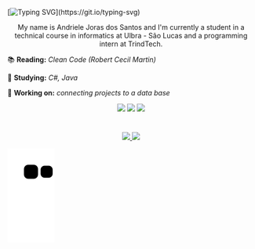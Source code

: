 [![Typing SVG](https://readme-typing-svg.demolab.com?font=Fira+Code&size=22&duration=3000&pause=250&color=A71515&center=true&vCenter=true&width=435&lines=Hi!+I'm+RedONe06;Welcome+to+my+profile!)](https://git.io/typing-svg)

<p align="center">My name is Andriele Joras dos Santos and I'm currently a student in a technical course in informatics at Ulbra - São Lucas and a programming intern at TrindTech.</p>
  
📚 **Reading:** *Clean Code (Robert Cecil Martin)*

🔎 **Studying:** *C#, Java*

🔨 **Working on:** *connecting projects to a data base*

<!-- Site pra os badges: https://shields.io/category/social-->
<div align="center">
<a href="https://www.instagram.com/ajota_06/"><img src="https://img.shields.io/badge/-Instagram-%23E4405F?style=for-the-badge&logo=instagram&logoColor=white"></a>
<a href="https://www.linkedin.com/in/andriele-joras/"><img src="https://img.shields.io/badge/-Linkedin-blue?style=for-the-badge&logo=linkedin&logoColor=white"></a>
<a href="mailto:andrielejorasdossantos@gmail.com"><img src="https://img.shields.io/badge/-Gmail-red?style=for-the-badge&logo=Gmail&logoColor=white"></a>
</div>

<h1 align="center"></h1>

<div align="center">
<a href="https://github.com/anuraghazra/github-readme-stats">
  <img height=150em src="https://github-readme-stats.vercel.app/api?username=RedONe06&theme=dark&show_icons=true" />
</a>
<a href="https://github.com/anuraghazra/convoychat">
  <img height=150em src="https://github-readme-stats.vercel.app/api/top-langs/?username=RedONe06&layout=compact&theme=dark&show_icons=true" />
</a>
  </div>
  
![Snake animation](https://github.com/RedONe06/RedONe06/blob/output/github-contribution-grid-snake.svg)




          
          
          
          
          
